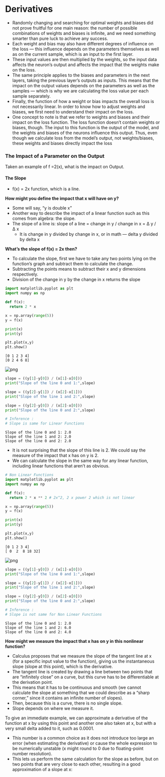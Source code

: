 # Derivatives

- Randomly changing and searching for optimal weights and biases did not prove fruitful for one main reason: the number of possible combinations of weights and biases is infinite, and we need something smarter than pure luck to achieve any success. 
- Each weight and bias may also have different degrees of influence on the loss — this influence depends on the parameters themselves as well as on the current sample, which is an input to the first layer. 
- These input values are then multiplied by the weights, so the input data affects the neuron’s output and affects the impact that the weights make on the loss. 
- The same principle applies to the biases and parameters in the next layers, taking the previous layer’s outputs as inputs. This means that the impact on the output values depends on the parameters as well as the samples — which is why we are calculating the loss value per each sample separately. 
- Finally, the function of ​how​ a weight or bias impacts the overall loss is not necessarily linear. In order to know ​how​ to adjust weights and biases, we first need to understand their impact on the loss.
- One concept to note is that we refer to weights and biases and their impact on the loss function. The loss function doesn’t contain weights or biases, though. The input to this function is the output of the model, and the weights and biases of the neurons influence this output. Thus, even though we calculate loss from the model’s output, not weights/biases, these weights and biases directly impact the loss

### The Impact of a Parameter on the Output

Taken an example of f =2(x), what is the impact on Output.

#### The Slope

- f(x) = 2x function, which is a line. 

**How might you define the impact that x will have on y?** 

- Some will say, “y is double x” 
- Another way to describe the impact of a linear function such as this comes from algebra: the slope. 
- The slope of a line is: 
      slope of a line = change in y / change in x = Δ y / Δ x
    - It is change in y divided by change in x, or in math — delta y divided by delta x

**What’s the slope of f(x) = 2x then?**

- To calculate the slope, first we have to take any two points lying on the function’s graph and subtract them to calculate the change. 
- Subtracting the points means to subtract their x and y dimensions respectively. 
- Division of the change in y by the change in x returns the slope


```python
import matplotlib.pyplot as plt
import numpy as np

def f(x):
  return 2 * x

x = np.array(range(5))
y = f(x)

print(x)
print(y)

plt.plot(x,y)
plt.show()
```

    [0 1 2 3 4]
    [0 2 4 6 8]



    
![png](output_2_1.png)
    



```python
slope = ((y[1]-y[0]) / (x[1]-x[0]))
print("Slope of the line 0 and 1:",slope)

slope = ((y[2]-y[1]) / (x[2]-x[1]))
print("Slope of the line 1 and 2:",slope)

slope = ((y[2]-y[0]) / (x[2]-x[0]))
print("Slope of the line 0 and 2:",slope)

# Inference :
# Slope is same for Linear Functions
```

    Slope of the line 0 and 1: 2.0
    Slope of the line 1 and 2: 2.0
    Slope of the line 0 and 2: 2.0


- It is not surprising that the slope of this line is 2. We could say the measure of the impact that ​x has on ​y​ is 2. 
- We can calculate the slope in the same way for any linear function, including linear functions that aren’t as obvious.


```python
# Non Linear Functions
import matplotlib.pyplot as plt
import numpy as np

def f(x):
  return 2 * x ** 2 # 2x^2, 2 x power 2 which is not linear

x = np.array(range(5))
y = f(x)

print(x)
print(y)

plt.plot(x,y)
plt.show()
```

    [0 1 2 3 4]
    [ 0  2  8 18 32]



    
![png](output_5_1.png)
    



```python
slope = ((y[1]-y[0]) / (x[1]-x[0]))
print("Slope of the line 0 and 1:",slope)

slope = ((y[2]-y[1]) / (x[2]-x[1]))
print("Slope of the line 1 and 2:",slope)

slope = ((y[2]-y[0]) / (x[2]-x[0]))
print("Slope of the line 0 and 2:",slope)

# Inference :
# Slope is not same for Non Linear Functions
```

    Slope of the line 0 and 1: 2.0
    Slope of the line 1 and 2: 6.0
    Slope of the line 0 and 2: 4.0


**How might we measure the impact that x has on y in this nonlinear function?**

- Calculus proposes that we measure the slope of the tangent line at x (for a specific input value to the function), giving us the instantaneous slope (slope at this point), which is the derivative.
- The tangent line is created by drawing a line between two points that are “infinitely close” on a curve, but this curve has to be differentiable at the derivation point.
- This means that it has to be continuous and smooth (we cannot calculate the slope at something that we could describe as a “sharp corner,” since it contains an infinite number of slopes).
- Then, because this is a curve, there is no single slope.
- Slope depends on where we measure it.

To give an immediate example, we can approximate a derivative of the function at x by using this point and another one also taken at x, but with a very small delta added to it, such as 0.0001.

- This number is a common choice as it does not introduce too large an error (when estimating the derivative) or cause the whole expression to be numerically unstable (x might round to 0 due to floating-point number resolution). 
- This lets us perform the same calculation for the slope as before, but on two points that are very close to each other, resulting in a good approximation of a slope at x:


```python

```
